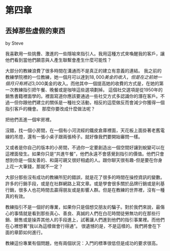 # 第四章

## 丟掉那些虛假的東西

by Steve

我喜歡用一些挑釁、激進的一些隱喻來指引人。我用這種方式來喚醒我的客戶，讓他們看到當他們願意與人產生聯繫會產生什麼可能性？

大部分的教練浪費了很多時間在溝通而不是真正的建立有意義的連結。 我之前的教練學院裡的一位教練，她一個月可以達到$18,000美金的收入，但是在之前她一個月只有將近$3,000美金的收入。而他其中一個提高她的收費的方式是，在她的第一次教練指引把午餐、晚餐或是咖啡這些選項劃掉。 這個社交選項是從1950年的銷售書籍裡面學的。裡面寫道你應該要通過一些社交方式多認識你的潛在客戶。不過一但你跟他們建立的關係是一種社交活動，相反的這麼做反而會減少你獲得一個指引客戶的機會。 那麼你要改成什麼做法呢？

把他們丟進一個牢房裡。

沒錯，找一個小房間，在一個有小河流經的鐵皮倉庫裡面，天花板上面掛著老舊電線的吊燈，還有一張小桌子跟兩張椅子。就好像我們要開始審問一樣。

又或者是你自己的版本的小房間，不過你一定要創造出一個空間好讓到蛻變可以在這裡面發生。如果你只是“共進午餐”，他們永遠不會感覺到指引的價值。他們只會想到你是一個友善的、和藹可親又很好相處的人。跟你聊天很有趣-但是要在你身上花一大筆錢，那就不一定？

大部分那些沒有成功的教練所犯的錯誤，就是花了很多的時間在操控資訊的變數。許多的行銷手段，或是在社群網路上寫文章。或是學會很多關於品牌行銷或是利基行銷，很多人也花時間去贏得朋友或是影響人群。但是在教練的世界裡，沒有一種真的有效。

教練指引不是一個好的專業，如果你只是個想交朋友的騙子。對於我們來說，最傷心的事情就是看到那些真心、善良、真誠的人們在白花時間徒勞無功的在那些行銷、銷售或是操弄其他人的手段進上，試著讓人們進到他們的指引事業裡。而他們在心裡想著“我以為這樣做會行得通”。 很遺憾的是，不是這樣的。我們將會在下面的章節如何進行。

教練這份專業有個問題，他有兩個狀況：入門的標準很低但是成功的要求很高。


